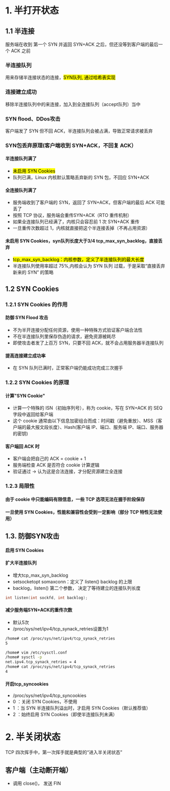 # 1. 半打开状态
## 1.1 半连接
服务端在收到 第一个 SYN 并返回 SYN+ACK 之后，但还没等到客户端的最后一个 ACK 之前
### 半连接队列
用来存储半连接状态的连接，<mark>SYN队列, 通过哈希表实现</mark>
### 连接建立成功
移除半连接队列中的来连接，加入到全连接队列（accept队列）当中
### SYN flood、DDos攻击
客户端发了 SYN 但不回 ACK，半连接队列会被占满，导致正常请求被丢弃

### SYN包丢弃原理(客户端收到 SYN+ACK，不回复 ACK）
#### 半连接队列满了
- <mark>未启用 SYN Cookies</mark>
- 队列已满，Linux 内核默认策略丢弃新的 SYN 包，不回应 SYN+ACK

#### 全连接队列满了
- 服务端收到了客户端的 SYN，返回了 SYN+ACK，但客户端的最后 ACK 可能丢了
- 按照 TCP 协议，服务端会重传SYN+ACK（RTO 重传机制）
- 如果全连接队列已经满了，内核只会容忍前 1 次 SYN+ACK 重传
- 一旦重传次数超过 1，内核就直接把这个半连接丢掉（不再占用资源）
#### 未启用 SYN Cookies，syn队列长度大于3/4 tcp_max_syn_backlog，直接丢弃
- <mark>tcp_max_syn_backlog：内核参数，定义了半连接队列的最大长度</mark>
- 半连接队列使用率超过 75%,内核会认为 SYN 队列 过载，于是采取“直接丢弃新来的 SYN” 的策略
 
## 1.2 SYN Cookies
### 1.2.1 SYN Cookies 的作用
#### 防御 SYN Flood 攻击
- 不为半开连接分配任何资源，使用一种特殊方式验证客户端合法性
- 不在半连接队列里保存伪造的请求，避免资源被耗尽
- 即使攻击者发了上百万 SYN，只要不回 ACK，就不会占用服务器半连接队列
#### 提高连接建立成功率
- 在 SYN 队列已满时，正常客户端仍能成功完成三次握手

### 1.2.2 SYN Cookies 的原理
#### 计算"SYN Cookie"
- 计算一个特殊的 ISN（初始序列号），称为 cookie，写在 SYN+ACK 的 SEQ 字段中返回给客户端
- 这个 cookie 通常由以下信息加密组合而成：时间戳（避免重放）、MSS（客户端的最大报文段长度）、Hash(客户端 IP、端口、服务端 IP、端口、服务器的密钥)
#### 客户端回 ACK 时
- 客户端会把自己的 ACK = cookie + 1
- 服务端检查 ACK 是否符合 cookie 计算逻辑
- 验证通过 → 认为这是合法连接，才分配资源建立全连接

### 1.2.3 局限性
#### 由于 cookie 中只能编码有限信息，一些 TCP 选项无法在握手阶段保存 
#### 一旦使用 SYN Cookies，性能和兼容性会受到一定影响（部分 TCP 特性无法使用）

## 1.3. 防御SYN攻击
#### 启用 SYN Cookies
#### 扩大半连接队列
- 增大tcp_max_syn_backlog
- setsocketopt somaxconn：定义了 listen() backlog 的上限
- backlog，listen() 第二个参数， 决定了等待建立的连接队列长度

```c
int listen(int sockfd, int backlog);
```
#### 减少服务端SYN+ACK的重传次数
- 默认5次
- /proc/sys/net/ipv4/tcp_synack_retries设置为1
```bash
/home# cat /proc/sys/net/ipv4/tcp_synack_retries
5
```

```bash
/home# vim /etc/sysctl.conf
/home# sysctl -p
net.ipv4.tcp_synack_retries = 4
/home# cat /proc/sys/net/ipv4/tcp_synack_retries 
4
```

#### 开启tcp_syncookies
- /proc/sys/net/ipv4/tcp_syncookies
- 0 ：关闭 SYN Cookies，不使用
- 1 ：当 SYN 半连接队列溢出时，才启用 SYN Cookies（默认推荐值）
- 2 ：始终启用 SYN Cookies（即使半连接队列未满）

# 2. 半关闭状态
TCP 四次挥手中，第一次挥手就是典型的“进入半关闭状态”
## 客户端（主动断开端）
- 调用 close()， 发送 FIN
